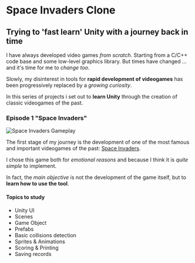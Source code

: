 # Space Invaders Clone
## Trying to 'fast learn' Unity with a journey back in time


I have always developed video games *from scratch*. Starting from a C/C++ code base and some low-level graphics library. But times have changed ... and it's time for me to *change too*.

Slowly, my disinterest in tools for **rapid development of videogames** has been progressively replaced by a *growing curiosity*.

In this series of projects i set out to **learn Unity** through the creation of classic videogames of the past.

### Episode 1 "Space Invaders"

![Space Invaders Gameplay](https://images-na.ssl-images-amazon.com/images/I/41FMxfRCatL._AC_SX425_.jpg)

The first stage of my journey is the development of one of the most famous and important videogames of the past: [Space Invaders](https://en.wikipedia.org/wiki/Space_Invaders).

I chose this game both for *emotional reasons* and because I think it is *quite simple* to implement.

In fact, the *main objective* is not the development of the game itself, but to **learn how to use the tool**.

#### Topics to study

* Unity UI
* Scenes
* Game Object
* Prefabs
* Basic collisions detection
* Sprites & Animations
* Scoring & Printing
* Saving records
